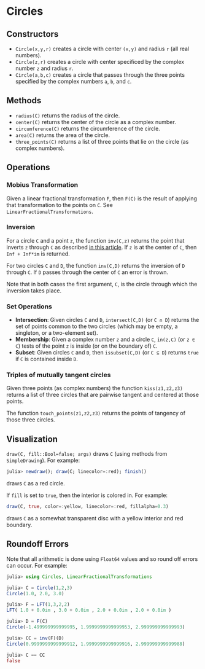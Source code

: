 # Circles

## Constructors

* `Circle(x,y,r)` creates a circle with center `(x,y)` and radius `r` (all real numbers).
* `Circle(z,r)` creates a circle with center specificed by the complex number `z` and radius `r`.
* `Circle(a,b,c)` creates a circle that passes through the three points specified by the complex numbers `a`, `b`, and `c`.

## Methods

* `radius(C)` returns the radius of the circle.
* `center(C)` returns the center of the circle as a complex number.
* `circumference(C)` returns the circumference of the circle.
* `area(C)` returns the area of the circle.
* `three_points(C)` returns a list of three points that lie on the circle (as complex numbers).

## Operations

### Mobius Transformation

Given a linear fractional transformation `F`, then `F(C)` is the result of applying that transformation to the points on `C`. See `LinearFractionalTransformations`.

### Inversion

For a circle `C` and a point `z`, the function `inv(C,z)` returns the point that inverts `z` through `C` as described
[in this article](https://en.wikipedia.org/wiki/Inversive_geometry). If `z` is at the center of `C`, then `Inf + Inf*im` is returned.

For two circles `C` and `D`, the function `inv(C,D)` returns the inversion of `D` through `C`. 
If `D` passes through the center of `C` an error is thrown.

Note that in both cases the first argument, `C`, is the circle through which the inversion takes place. 


### Set Operations


* **Intersection**: Given circles `C` and `D`, `intersect(C,D)` (or `C ∩ D`) returns the set of points common to the two circles (which may be empty, a singleton, or a two-element set).
* **Membership**: Given a complex number `z` and a circle `C`, `in(z,C)` (or `z ∈ C`) tests of the point `z` is inside (or on the boundary of) `C`.
* **Subset**: Given circles `C` and `D`, then `issubset(C,D)` (or `C ⊆ D`) returns `true` if `C` is contained inside `D`.


### Triples of mutually tangent circles

Given three points (as complex numbers) the function `kiss(z1,z2,z3)` returns a list of 
three circles that are pairwise tangent and centered at those points.

The function `touch_points(z1,z2,z3)` returns the points of tangency of those three circles. 


## Visualization

`draw(C, fill::Bool=false; args)` draws `C` (using methods from `SimpleDrawing`). For example:
```julia
julia> newdraw(); draw(C; linecolor=:red); finish()
```
draws `C` as a red circle.

If `fill` is set to `true`, then the interior is colored in. For example:
```julia
draw(C, true, color=:yellow, linecolor=:red, fillalpha=0.3)
```
draws `C` as a somewhat transparent disc with a yellow interior and red boundary.


## Roundoff Errors

Note that all arithmetic is done using `Float64` values and so round off errors can occur. For example:
```julia
julia> using Circles, LinearFractionalTransformations

julia> C = Circle(1,2,3)
Circle(1.0, 2.0, 3.0)

julia> F = LFT(1,3,2,2)
LFT( 1.0 + 0.0im , 3.0 + 0.0im , 2.0 + 0.0im , 2.0 + 0.0im )

julia> D = F(C)
Circle(-1.499999999999995, 1.9999999999999953, 2.999999999999993)

julia> CC = inv(F)(D)
Circle(0.9999999999999912, 1.9999999999999916, 2.999999999999988)

julia> C == CC
false
```